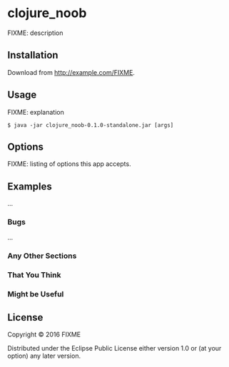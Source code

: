 # clojure_noob

FIXME: description

## Installation

Download from http://example.com/FIXME.

## Usage

FIXME: explanation

    $ java -jar clojure_noob-0.1.0-standalone.jar [args]

## Options

FIXME: listing of options this app accepts.

## Examples

...

### Bugs

...

### Any Other Sections
### That You Think
### Might be Useful

## License

Copyright © 2016 FIXME

Distributed under the Eclipse Public License either version 1.0 or (at
your option) any later version.
